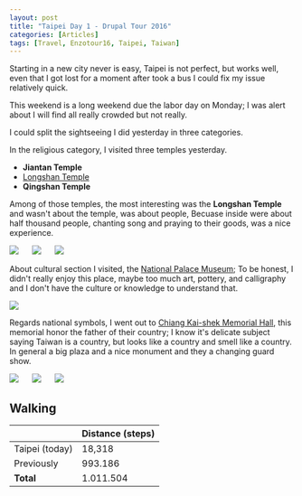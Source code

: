 ```yaml
---
layout: post
title: "Taipei Day 1 - Drupal Tour 2016"
categories: [Articles]
tags: [Travel, Enzotour16, Taipei, Taiwan]
---
```

Starting in a new city never is easy, Taipei is not perfect, but works well, even that I got lost for a moment after took a bus I could fix my issue relatively quick.

This weekend is a long weekend due the labor day on Monday; I was alert about I will find all really crowded but not really. 

I could split the sightseeing I did yesterday in three categories.

In the religious category, I visited three temples yesterday.

- **Jiantan Temple**
- [Longshan Temple](https://en.wikipedia.org/wiki/Mengjia_Longshan_Temple)
- **Qingshan Temple**

Among of those temples, the most interesting was the **Longshan Temple** and wasn't about the temple, was about people, Becuase inside were about half thousand people, chanting song and praying to their goods, was a nice experience.

<img style="margin-right: 20px;" src="{{site.url }}/assets/img/jiantan-temple.jpg"/>

<img style="margin-right: 20px;" src="{{site.url }}/assets/img/longshan-temple.jpg"/>

<img style="margin-right: 20px;" src="{{site.url }}/assets/img/qingshan-temple.jpg"/>

About cultural section I visited, the [National Palace Museum](https://en.wikipedia.org/wiki/National_Palace_Museum); To be honest, I didn't really enjoy this place, maybe too much art, pottery, and calligraphy and I don't have the culture or knowledge to understand that.

<img style="margin-right: 20px;" src="{{site.url }}/assets/img/national-palace-museum.jpg"/>

Regards national symbols, I went out to [Chiang Kai-shek Memorial Hall](https://en.wikipedia.org/wiki/Chiang_Kai-shek_Memorial_Hall), this memorial honor the father of their country; I know it's delicate subject saying Taiwan is a country, but looks like a country and smell like a country.  In general a big plaza and a nice monument and they a changing guard show.

<img style="margin-right: 20px;" src="{{site.url }}/assets/img/cks-monument.jpg"/>

<img style="margin-right: 20px;" src="{{site.url }}/assets/img/cks-guard.jpg"/>

<img style="margin-right: 20px;" src="{{site.url }}/assets/img/cks-plaza.jpg"/>

## Walking
|  | Distance (steps) |
|---|---|
| Taipei (today) | 18,318 |
| Previously  | 993.186 |
| **Total**  | 1.011.504|
